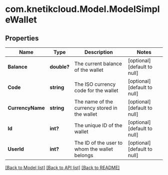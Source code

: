 # com.knetikcloud.Model.ModelSimpleWallet
## Properties

Name | Type | Description | Notes
------------ | ------------- | ------------- | -------------
**Balance** | **double?** | The current balance of the wallet | [optional] [default to null]
**Code** | **string** | The ISO currency code for the wallet | [optional] [default to null]
**CurrencyName** | **string** | The name of the currency stored in the wallet | [optional] [default to null]
**Id** | **int?** | The unique ID of the wallet | [optional] [default to null]
**UserId** | **int?** | The ID of the user to whom the wallet belongs | [optional] [default to null]

[[Back to Model list]](../README.md#documentation-for-models) [[Back to API list]](../README.md#documentation-for-api-endpoints) [[Back to README]](../README.md)

